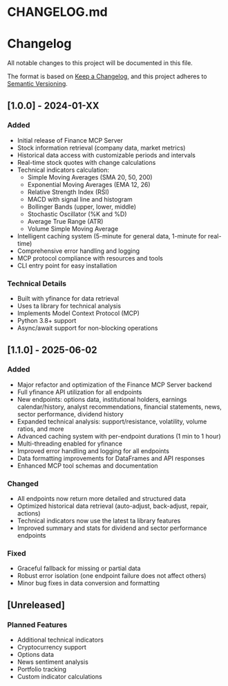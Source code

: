 # CHANGELOG.md
# Changelog

All notable changes to this project will be documented in this file.

The format is based on [Keep a Changelog](https://keepachangelog.com/en/1.0.0/),
and this project adheres to [Semantic Versioning](https://semver.org/spec/v2.0.0.html).

## [1.0.0] - 2024-01-XX

### Added
- Initial release of Finance MCP Server
- Stock information retrieval (company data, market metrics)
- Historical data access with customizable periods and intervals
- Real-time stock quotes with change calculations
- Technical indicators calculation:
  - Simple Moving Averages (SMA 20, 50, 200)
  - Exponential Moving Averages (EMA 12, 26)
  - Relative Strength Index (RSI)
  - MACD with signal line and histogram
  - Bollinger Bands (upper, lower, middle)
  - Stochastic Oscillator (%K and %D)
  - Average True Range (ATR)
  - Volume Simple Moving Average
- Intelligent caching system (5-minute for general data, 1-minute for real-time)
- Comprehensive error handling and logging
- MCP protocol compliance with resources and tools
- CLI entry point for easy installation

### Technical Details
- Built with yfinance for data retrieval
- Uses ta library for technical analysis
- Implements Model Context Protocol (MCP)
- Python 3.8+ support
- Async/await support for non-blocking operations

## [1.1.0] - 2025-06-02

### Added
- Major refactor and optimization of the Finance MCP Server backend
- Full yfinance API utilization for all endpoints
- New endpoints: options data, institutional holders, earnings calendar/history, analyst recommendations, financial statements, news, sector performance, dividend history
- Expanded technical analysis: support/resistance, volatility, volume ratios, and more
- Advanced caching system with per-endpoint durations (1 min to 1 hour)
- Multi-threading enabled for yfinance
- Improved error handling and logging for all endpoints
- Data formatting improvements for DataFrames and API responses
- Enhanced MCP tool schemas and documentation

### Changed
- All endpoints now return more detailed and structured data
- Optimized historical data retrieval (auto-adjust, back-adjust, repair, actions)
- Technical indicators now use the latest ta library features
- Improved summary and stats for dividend and sector performance endpoints

### Fixed
- Graceful fallback for missing or partial data
- Robust error isolation (one endpoint failure does not affect others)
- Minor bug fixes in data conversion and formatting

## [Unreleased]

### Planned Features
- Additional technical indicators
- Cryptocurrency support
- Options data
- News sentiment analysis
- Portfolio tracking
- Custom indicator calculations
